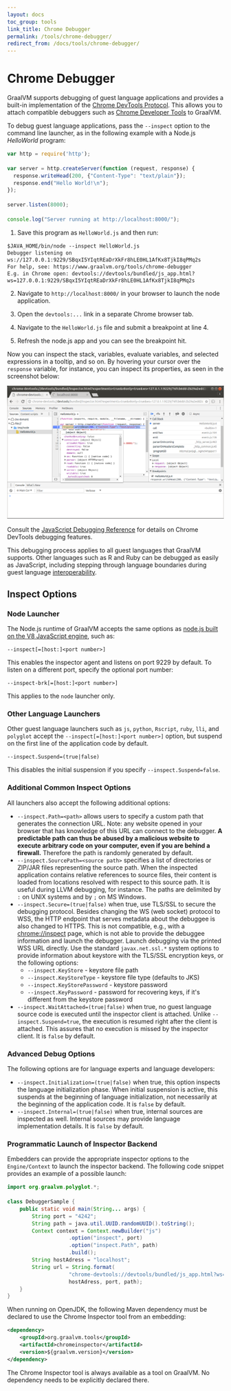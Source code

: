 ```yaml
---
layout: docs
toc_group: tools
link_title: Chrome Debugger
permalink: /tools/chrome-debugger/
redirect_from: /docs/tools/chrome-debugger/
---
```


# Chrome Debugger

GraalVM supports debugging of guest language applications and provides a built-in implementation of the [Chrome DevTools Protocol](https://chromedevtools.github.io/devtools-protocol/).
This allows you to attach compatible debuggers such as [Chrome Developer Tools](https://developers.google.com/web/tools/chrome-devtools/) to GraalVM.

To debug guest language applications, pass the `--inspect` option to the command line launcher, as in the following example with a Node.js _HelloWorld_ program:

```javascript
var http = require('http');

var server = http.createServer(function (request, response) {
  response.writeHead(200, {"Content-Type": "text/plain"});
  response.end("Hello World!\n");
});

server.listen(8000);

console.log("Server running at http://localhost:8000/");
```

1. Save this program as `HelloWorld.js` and then run:
```shell
$JAVA_HOME/bin/node --inspect HelloWorld.js
Debugger listening on ws://127.0.0.1:9229/SBqxI5YIqtREaDrXkFr8hLE0HL1AfKx8TjkI8qPMq2s
For help, see: https://www.graalvm.org/tools/chrome-debugger
E.g. in Chrome open: devtools://devtools/bundled/js_app.html?ws=127.0.0.1:9229/SBqxI5YIqtREaDrXkFr8hLE0HL1AfKx8TjkI8qPMq2s
```

2. Navigate to `http://localhost:8000/` in your browser to launch the node application.

3. Open the `devtools:...` link in a separate Chrome browser tab.

4. Navigate to the `HelloWorld.js` file and submit a breakpoint at line 4.

5. Refresh the node.js app and you can see the breakpoint hit.

Now you can inspect the stack, variables, evaluate variables, and selected expressions in a tooltip, and so on. By hovering your cursor over the `response` variable, for instance, you can inspect its properties, as seen in the screenshot below:

![Chrome Inspector](img/ChromeInspector.png)

Consult the [JavaScript Debugging Reference](https://developers.google.com/web/tools/chrome-devtools/javascript/reference) for details on Chrome DevTools debugging features.

This debugging process applies to all guest languages that GraalVM supports.
Other languages such as R and Ruby can be debugged as easily as JavaScript, including stepping through language boundaries during guest language [interoperability](../reference-manual/polyglot-programming.md).

## Inspect Options

### Node Launcher
The Node.js runtime of GraalVM accepts the same options as [node.js built on the V8 JavaScript engine](https://nodejs.org/), such as:
```shell
--inspect[=[host:]<port number>]
```

This enables the inspector agent and listens on port 9229 by default. To listen on a different port, specify the optional port number:
```shell
--inspect-brk[=[host:]<port number>]
```

This applies to the `node` launcher only.

### Other Language Launchers
Other guest language launchers such as `js`, `python`, `Rscript`, `ruby`, `lli`, and `polyglot` accept the `--inspect[=[host:]<port number>]` option, but suspend on the first line of the application code by default.
```shell
--inspect.Suspend=(true|false)
```

This disables the initial suspension if you specify `--inspect.Suspend=false`.

### Additional Common Inspect Options
All launchers also accept the following additional options:

* `--inspect.Path=<path>` allows users to specify a custom path that generates the connection URL. Note: any website opened in your browser that has knowledge of this URL can connect to the debugger. **A predictable path can thus be abused by a malicious website to execute arbitrary code on your computer, even if you are behind a firewall.** Therefore the path is randomly generated by default.
* `--inspect.SourcePath=<source path>` specifies a list of directories or ZIP/JAR files representing the source path. When the inspected application contains relative references to source files, their content is loaded from locations resolved with respect to this source path. It is useful during LLVM debugging, for instance.
The paths are delimited by `:` on UNIX systems and by `;` on MS Windows.
* `--inspect.Secure=(true|false)` when true, use TLS/SSL to secure the debugging protocol. Besides changing the WS
(web socket) protocol to WSS, the HTTP endpoint that serves metadata about the debuggee
is also changed to HTTPS. This is not compatible, e.g., with a
[chrome://inspect](chrome://inspect) page, which is not able to provide the debuggee
information and launch the debugger. Launch debugging via the printed WSS URL directly. Use the standard `javax.net.ssl.*` system options to provide information about keystore with the TLS/SSL encryption keys, or the following options:
    * `--inspect.KeyStore` - keystore file path
    * `--inspect.KeyStoreType` - keystore file type (defaults to JKS)
    * `--inspect.KeyStorePassword` - keystore password
    * `--inspect.KeyPassword` - password for recovering keys, if it's different from the keystore password
* `--inspect.WaitAttached=(true|false)` when true, no guest language source code is executed until the inspector client is attached. Unlike `--inspect.Suspend=true`, the execution is resumed right
after the client is attached. This assures that no execution is missed by the
inspector client. It is `false` by default.

### Advanced Debug Options
The following options are for language experts and language developers:

* `--inspect.Initialization=(true|false)` when true, this option inspects the language initialization phase. When initial suspension is active, this suspends at the beginning of language initialization, not necessarily at the beginning of the application code. It is `false` by default.
* `--inspect.Internal=(true|false)`  when true, internal sources are inspected as well. Internal sources may provide language implementation details. It is `false` by default.

### Programmatic Launch of Inspector Backend
Embedders can provide the appropriate inspector options to the `Engine/Context` to launch the inspector backend.
The following code snippet provides an example of a possible launch:

```java
import org.graalvm.polyglot.*;

class DebuggerSample {
    public static void main(String... args) {
        String port = "4242";
        String path = java.util.UUID.randomUUID().toString();
        Context context = Context.newBuilder("js")
                    .option("inspect", port)
                    .option("inspect.Path", path)
                    .build();
        String hostAdress = "localhost";
        String url = String.format(
                    "chrome-devtools://devtools/bundled/js_app.html?ws=%s:%s/%s",
                    hostAdress, port, path);
    }
}
```
When running on OpenJDK, the following Maven dependency must be declared to use the Chrome Inspector tool from an embedding:

```xml
<dependency>
    <groupId>org.graalvm.tools</groupId>
    <artifactId>chromeinspector</artifactId>
    <version>${graalvm.version}</version>
</dependency>
```
The Chrome Inspector tool is always available as a tool on GraalVM. No dependency needs to be explicitly declared there.
